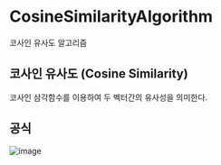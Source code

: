 # CosineSimilarityAlgorithm
코사인 유사도 알고리즘

## 코사인 유사도 (Cosine Similarity)
코사인 삼각함수를 이용하여 두 벡터간의 유사성을 의미한다.

## 공식
![image](https://user-images.githubusercontent.com/35417717/157012724-a05c7745-de82-4041-b922-68e75cc10c9d.png)
